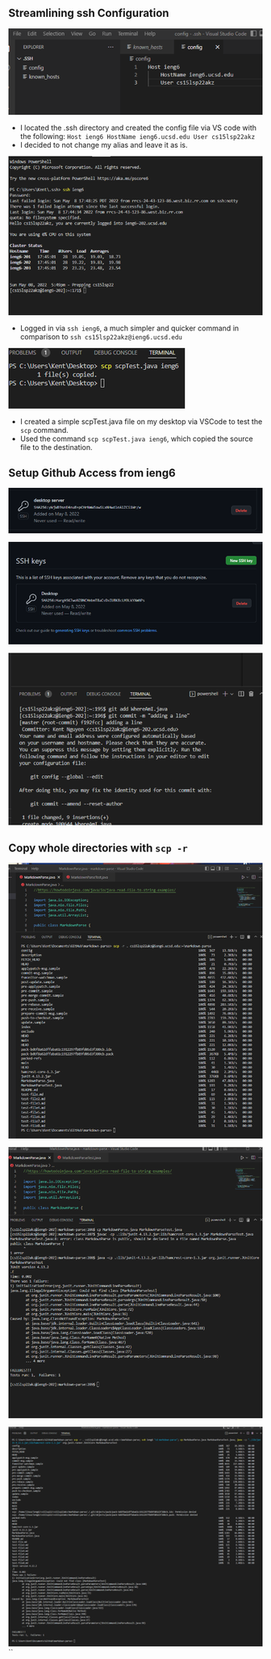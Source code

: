 ## Streamlining ssh Configuration
![sshconfig](sshConfig.png)
- I located the .ssh directory and created the config file via VS code with the following:
`Host ieng6
    HostName ieng6.ucsd.edu
    User cs15lsp22akz`
- I decided to not change my alias and leave it as is.

![sshlogin](sshLogin.png)
- Logged in via `ssh ieng6`, a much simpler and quicker command in comparison to `ssh cs15lsp22akz@ieng6.ucsd.edu`

![scpTest](scpTest.png)
- I created a simple scpTest.java file on my desktop via VSCode to test the `scp` command.
- Used the command `scp scpTest.java ieng6`, which copied the source file to the destination.


## Setup Github Access from ieng6
![publicKey](public.png)

![privateKey](private.png)

![gitCommands](gitCommand.png)

## Copy whole directories with `scp -r`
![markdownCopy](markdownCopy.png)

![markdownServer](markdownServer.png)

![markdownLine](markdownLine.png)
``
